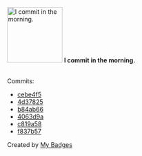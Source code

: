 <img src="https://my-badges.github.io/my-badges/morning-commits.png" alt="I commit in the morning." title="I commit in the morning." width="128">
<strong>I commit in the morning.</strong>
<br><br>

Commits:

- <a href="https://github.com/epfl-si/wp-veritas/commit/cebe4f55502cc14fc0e80ffc583b9644ad99309d">cebe4f5</a>
- <a href="https://github.com/epfl-si/wp-veritas/commit/4d378253026e8f8440c111b41f4e463a32ada3a5">4d37825</a>
- <a href="https://github.com/epfl-si/wp-veritas/commit/b84ab66026f2ba4ee00280dce5bda2a55581404f">b84ab66</a>
- <a href="https://github.com/epfl-si/wp-veritas/commit/4063d9ad962ccde1cc021c0bc427f540e036b031">4063d9a</a>
- <a href="https://github.com/epfl-si/wp-veritas/commit/c819a581ec1846f05051f20106e8733d52f78ca1">c819a58</a>
- <a href="https://github.com/epfl-si/sopec/commit/f837b578b562f8a9885f56b716f2814fa9ebc80c">f837b57</a>


Created by <a href="https://github.com/my-badges/my-badges">My Badges</a>